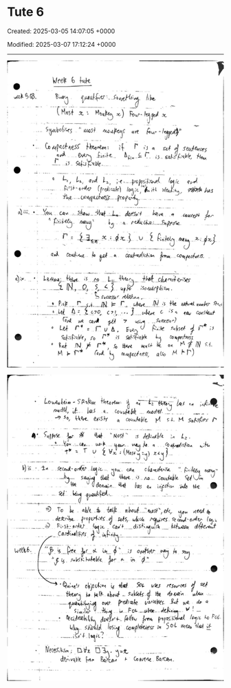 # Tute 6

Created: 2025-03-05 14:07:05 +0000

Modified: 2025-03-07 17:12:24 +0000

---

![](../../media/Logic-Tute-6-image1.jpeg)



![](../../media/Logic-Tute-6-image2.jpeg)




